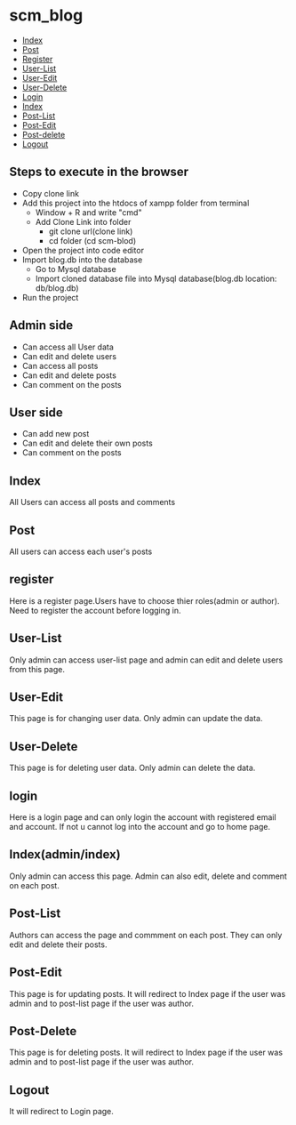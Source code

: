 # scm_blog
- [Index](#index)
- [Post](#post)
- [Register](#admin/reg)
- [User-List](#admin/user-list)
- [User-Edit](#admin/user-edit)
- [User-Delete](#admin/user-delete)
- [Login](#admin/login)
- [Index](#admin/index)
- [Post-List](#admin/post-list)
- [Post-Edit](#home)
- [Post-delete](#home)
- [Logout](#logout)


## Steps to execute in the browser

- Copy clone link
- Add this project into the htdocs of xampp folder from terminal 
  * Window + R and write "cmd"
  * Add Clone Link into folder
    - git clone url(clone link)
    - cd folder (cd scm-blod)
- Open the project into code editor
- Import blog.db into the database
  * Go to Mysql database
  * Import cloned database file into Mysql database(blog.db location: db/blog.db)
- Run the project 

## Admin side
- Can access all User data
- Can edit and delete users
- Can access all posts
- Can edit and delete posts
- Can comment on the posts

## User side
- Can add new post
- Can edit and delete their own posts
- Can comment on the posts


## Index

All Users can access all posts and comments

## Post

All users can access each user's posts

## register

Here is a register page.Users have to choose thier roles(admin or author). Need to register the account before logging in.

## User-List

Only admin can access user-list page and admin can edit and delete users from this page.

## User-Edit

This page is for changing user data. Only admin can update the data.

## User-Delete

This page is for deleting user data. Only admin can delete the data.

## login

Here is a login page and can only login the account with registered email and account. If not u cannot log into the account and go to home page.

## Index(admin/index)

Only admin can access this page. Admin can also edit, delete and comment on each post.

## Post-List

Authors can access the page and commment on each post. They can only edit and delete their posts.

## Post-Edit 

This page is for updating posts. It will redirect to Index page if the user was admin and to post-list page if the user was author.

## Post-Delete

This page is for deleting posts. It will redirect to Index page if the user was admin and to post-list page if the user was author.

## Logout

It will redirect to Login page.

